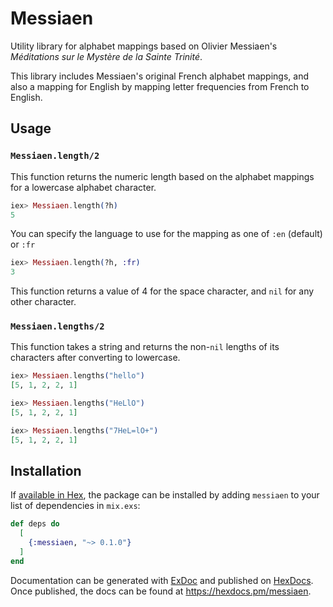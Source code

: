 # Messiaen

Utility library for alphabet mappings based on Olivier Messiaen's _Méditations sur le Mystère de la Sainte Trinité_.

This library includes Messiaen's original French alphabet mappings, and also a mapping for English by mapping letter frequencies from French to English.

## Usage

### `Messiaen.length/2`

This function returns the numeric length based on the alphabet mappings for a lowercase alphabet character.

```elixir
iex> Messiaen.length(?h)
5
```

You can specify the language to use for the mapping as one of `:en` (default) or `:fr`

```elixir
iex> Messiaen.length(?h, :fr)
3
```

This function returns a value of 4 for the space character, and `nil` for any other character.


### `Messiaen.lengths/2`

This function takes a string and returns the non-`nil` lengths of its characters after converting to lowercase.


```elixir
iex> Messiaen.lengths("hello")
[5, 1, 2, 2, 1]

iex> Messiaen.lengths("HeLlO")
[5, 1, 2, 2, 1]

iex> Messiaen.lengths("7HeL=lO+")
[5, 1, 2, 2, 1]
```

## Installation

If [available in Hex](https://hex.pm/docs/publish), the package can be installed
by adding `messiaen` to your list of dependencies in `mix.exs`:

```elixir
def deps do
  [
    {:messiaen, "~> 0.1.0"}
  ]
end
```

Documentation can be generated with [ExDoc](https://github.com/elixir-lang/ex_doc)
and published on [HexDocs](https://hexdocs.pm). Once published, the docs can
be found at <https://hexdocs.pm/messiaen>.


